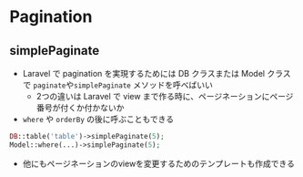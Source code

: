 # Pagination

## simplePaginate

- Laravel で pagination を実現するためには DB クラスまたは Model クラスで `paginate`や`simplePaginate` メソッドを呼べばいい
  - 2つの違いは Laravel で view まで作る時に、ページネーションにページ番号が付くか付かないか
- `where` や `orderBy` の後に呼ぶこともできる

```php
DB::table('table')->simplePaginate(5);
Model::where(...)->simplePaginate(5);
```

- 他にもページネーションのviewを変更するためのテンプレートも作成できる
